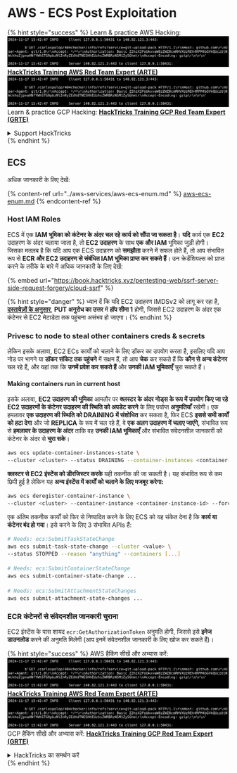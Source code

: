 # AWS - ECS Post Exploitation

{% hint style="success" %}
Learn & practice AWS Hacking:<img src="../../../.gitbook/assets/image (1).png" alt="" data-size="line">[**HackTricks Training AWS Red Team Expert (ARTE)**](https://training.hacktricks.xyz/courses/arte)<img src="../../../.gitbook/assets/image (1).png" alt="" data-size="line">\
Learn & practice GCP Hacking: <img src="../../../.gitbook/assets/image (2).png" alt="" data-size="line">[**HackTricks Training GCP Red Team Expert (GRTE)**<img src="../../../.gitbook/assets/image (2).png" alt="" data-size="line">](https://training.hacktricks.xyz/courses/grte)

<details>

<summary>Support HackTricks</summary>

* Check the [**subscription plans**](https://github.com/sponsors/carlospolop)!
* **Join the** 💬 [**Discord group**](https://discord.gg/hRep4RUj7f) or the [**telegram group**](https://t.me/peass) or **follow** us on **Twitter** 🐦 [**@hacktricks\_live**](https://twitter.com/hacktricks\_live)**.**
* **Share hacking tricks by submitting PRs to the** [**HackTricks**](https://github.com/carlospolop/hacktricks) and [**HackTricks Cloud**](https://github.com/carlospolop/hacktricks-cloud) github repos.

</details>
{% endhint %}

## ECS

अधिक जानकारी के लिए देखें:

{% content-ref url="../aws-services/aws-ecs-enum.md" %}
[aws-ecs-enum.md](../aws-services/aws-ecs-enum.md)
{% endcontent-ref %}

### Host IAM Roles

ECS में एक **IAM भूमिका को कंटेनर के अंदर चल रहे कार्य को सौंपा जा सकता है**। **यदि** कार्य एक **EC2** उदाहरण के अंदर चलाया जाता है, तो **EC2 उदाहरण** के साथ **एक और IAM** भूमिका जुड़ी होगी।\
जिसका मतलब है कि यदि आप एक ECS उदाहरण को **समझौता** करने में सफल होते हैं, तो आप संभावित रूप से **ECR और EC2 उदाहरण से संबंधित IAM भूमिका प्राप्त कर सकते हैं**। उन क्रेडेंशियल्स को प्राप्त करने के तरीके के बारे में अधिक जानकारी के लिए देखें:

{% embed url="https://book.hacktricks.xyz/pentesting-web/ssrf-server-side-request-forgery/cloud-ssrf" %}

{% hint style="danger" %}
ध्यान दें कि यदि EC2 उदाहरण IMDSv2 को लागू कर रहा है, [**दस्तावेज़ों के अनुसार**](https://docs.aws.amazon.com/AWSEC2/latest/UserGuide/instance-metadata-v2-how-it-works.html), **PUT अनुरोध का उत्तर** में **हॉप सीमा 1** होगी, जिससे EC2 उदाहरण के अंदर एक कंटेनर से EC2 मेटाडेटा तक पहुंचना असंभव हो जाएगा।
{% endhint %}

### Privesc to node to steal other containers creds & secrets

लेकिन इसके अलावा, EC2 ECs कार्यों को चलाने के लिए डॉकर का उपयोग करता है, इसलिए यदि आप नोड पर भागने या **डॉकर सॉकेट तक पहुंचने** में सक्षम हैं, तो आप **चेक** कर सकते हैं कि **कौन से अन्य कंटेनर** चल रहे हैं, और यहां तक कि **उनमें प्रवेश कर सकते हैं** और **उनकी IAM भूमिकाएँ** चुरा सकते हैं।

#### Making containers run in current host

इसके अलावा, **EC2 उदाहरण की भूमिका** आमतौर पर **क्लस्टर के अंदर नोड्स के रूप में उपयोग किए जा रहे EC2 उदाहरणों के कंटेनर उदाहरण की स्थिति को अपडेट करने** के लिए पर्याप्त **अनुमतियाँ** रखेगी। एक हमलावर **एक उदाहरण की स्थिति को DRAINING में संशोधित** कर सकता है, फिर ECS **इससे सभी कार्यों को हटा देगा** और जो **REPLICA** के रूप में चल रहे हैं, वे **एक अलग उदाहरण में चलाए जाएंगे,** संभावित रूप से **हमलावर के उदाहरण के अंदर** ताकि वह **उनकी IAM भूमिकाएँ** और संभावित संवेदनशील जानकारी को कंटेनर के अंदर से **चुरा सके**।
```bash
aws ecs update-container-instances-state \
--cluster <cluster> --status DRAINING --container-instances <container-instance-id>
```
**क्लस्टर से EC2 इंस्टेंस को डीरजिस्टर करके** यही तकनीक की जा सकती है। यह संभावित रूप से कम छिपी हुई है लेकिन यह **अन्य इंस्टेंस में कार्यों को चलाने के लिए मजबूर करेगा:**
```bash
aws ecs deregister-container-instance \
--cluster <cluster> --container-instance <container-instance-id> --force
```
एक अंतिम तकनीक कार्यों को फिर से निष्पादित करने के लिए ECS को यह संकेत देना है कि **कार्य या कंटेनर बंद हो गया**। इसे करने के लिए 3 संभावित APIs हैं:
```bash
# Needs: ecs:SubmitTaskStateChange
aws ecs submit-task-state-change --cluster <value> \
--status STOPPED --reason "anything" --containers [...]

# Needs: ecs:SubmitContainerStateChange
aws ecs submit-container-state-change ...

# Needs: ecs:SubmitAttachmentStateChanges
aws ecs submit-attachment-state-changes ...
```
### ECR कंटेनरों से संवेदनशील जानकारी चुराना

EC2 इंस्टेंस के पास शायद `ecr:GetAuthorizationToken` अनुमति होगी, जिससे इसे **इमेज डाउनलोड** करने की अनुमति मिलेगी (आप इनमें संवेदनशील जानकारी के लिए खोज कर सकते हैं)।

{% hint style="success" %}
AWS हैकिंग सीखें और अभ्यास करें:<img src="../../../.gitbook/assets/image (1).png" alt="" data-size="line">[**HackTricks Training AWS Red Team Expert (ARTE)**](https://training.hacktricks.xyz/courses/arte)<img src="../../../.gitbook/assets/image (1).png" alt="" data-size="line">\
GCP हैकिंग सीखें और अभ्यास करें: <img src="../../../.gitbook/assets/image (2).png" alt="" data-size="line">[**HackTricks Training GCP Red Team Expert (GRTE)**<img src="../../../.gitbook/assets/image (2).png" alt="" data-size="line">](https://training.hacktricks.xyz/courses/grte)

<details>

<summary>HackTricks का समर्थन करें</summary>

* [**सदस्यता योजनाएँ**](https://github.com/sponsors/carlospolop) देखें!
* **हमारे** 💬 [**Discord समूह**](https://discord.gg/hRep4RUj7f) या [**टेलीग्राम समूह**](https://t.me/peass) में शामिल हों या **हमें** **Twitter** 🐦 [**@hacktricks\_live**](https://twitter.com/hacktricks\_live)** पर फॉलो करें।**
* **हैकिंग ट्रिक्स साझा करें और** [**HackTricks**](https://github.com/carlospolop/hacktricks) और [**HackTricks Cloud**](https://github.com/carlospolop/hacktricks-cloud) गिटहब रिपोजिटरी में PR सबमिट करें।

</details>
{% endhint %}
